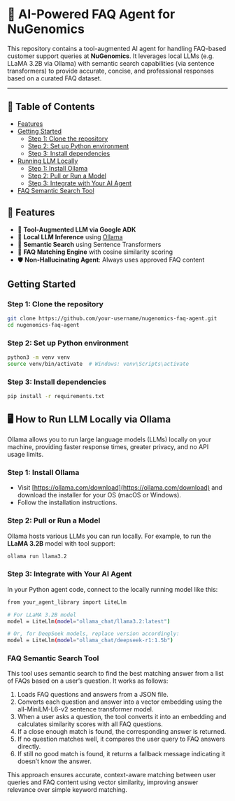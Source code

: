 # 🧠 AI-Powered FAQ Agent for NuGenomics

This repository contains a tool-augmented AI agent for handling FAQ-based customer support queries at **NuGenomics**. It leverages local LLMs (e.g. LLaMA 3.2B via Ollama) with semantic search capabilities (via sentence transformers) to provide accurate, concise, and professional responses based on a curated FAQ dataset.

---
## 📖 Table of Contents
- [Features](#-features)
- [Getting Started](#getting-started)
  - [Step 1: Clone the repository](#step-1-clone-the-repository)
  - [Step 2: Set up Python environment](#step-2-set-up-python-environment)
  - [Step 3: Install dependencies](#step-3-install-dependencies)
- [Running LLM Locally](#-how-to-run-llm-locally-via-ollama)
  - [Step 1: Install Ollama](#step-1-install-ollama)
  - [Step 2: Pull or Run a Model](#step-2-pull-or-run-a-model)
  - [Step 3: Integrate with Your AI Agent](#step-3-integrate-with-your-ai-agent)
- [FAQ Semantic Search Tool](#faq-semantic-search-tool)





## 📌 Features

- 🔧 **Tool-Augmented LLM via Google ADK**
- 🤖 **Local LLM Inference** using [Ollama](https://ollama.com/)
- 🧠 **Semantic Search** using Sentence Transformers
- 🧩 **FAQ Matching Engine** with cosine similarity scoring
- 🛡️ **Non-Hallucinating Agent**: Always uses approved FAQ content


## Getting Started

### Step 1: Clone the repository
```bash
git clone https://github.com/your-username/nugenomics-faq-agent.git
cd nugenomics-faq-agent
```
### Step 2: Set up Python environment
```bash
python3 -m venv venv
source venv/bin/activate  # Windows: venv\Scripts\activate
```

### Step 3: Install dependencies
```bash
pip install -r requirements.txt
```


## 🖥️ How to Run LLM Locally via Ollama

Ollama allows you to run large language models (LLMs) locally on your machine, providing faster response times, greater privacy, and no API usage limits.

### Step 1: Install Ollama

- Visit [https://ollama.com/download](https://ollama.com/download) and download the installer for your OS (macOS or Windows).
- Follow the installation instructions.

### Step 2: Pull or Run a Model

Ollama hosts various LLMs you can run locally. For example, to run the **LLaMA 3.2B** model with tool support:

```bash
ollama run llama3.2
```
### Step 3: Integrate with Your AI Agent
In your Python agent code, connect to the locally running model like this:


```bash
from your_agent_library import LiteLlm

# For LLaMA 3.2B model
model = LiteLlm(model="ollama_chat/llama3.2:latest")

# Or, for DeepSeek models, replace version accordingly:
model = LiteLlm(model="ollama_chat/deepseek-r1:1.5b")
```


### FAQ Semantic Search Tool
This tool uses semantic search to find the best matching answer from a list of FAQs based on a user’s question.
It works as follows:

1. Loads FAQ questions and answers from a JSON file.  
2. Converts each question and answer into a vector embedding using the all-MiniLM-L6-v2 sentence transformer model.  
3. When a user asks a question, the tool converts it into an embedding and calculates similarity scores with all FAQ questions.  
4. If a close enough match is found, the corresponding answer is returned.  
5. If no question matches well, it compares the user query to FAQ answers directly.  
6. If still no good match is found, it returns a fallback message indicating it doesn’t know the answer.

This approach ensures accurate, context-aware matching between user queries and FAQ content using vector similarity, improving answer relevance over simple keyword matching.